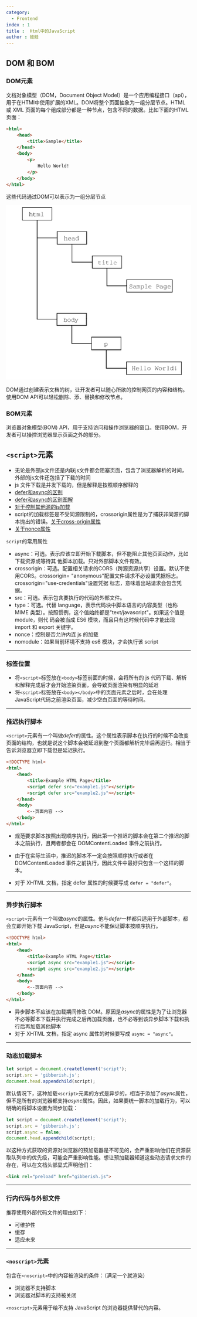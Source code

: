 ```yaml
---
category:
  - Frontend
index : 1
title :  Html中的JavaScript
author : 蛙蛙
---
```


## DOM 和 BOM

### DOM元素

文档对象模型（DOM，Document Object Model）是一个应用编程接口（api），用于在HTMl中使用扩展的XML。DOM将整个页面抽象为一组分层节点。HTML 或 XML 页面的每个组成部分都是一种节点，包含不同的数据。比如下面的HTML页面：

```html
<html>
    <head>
        <title>Sample</title>
    </head>
    <body>
        <p>
            Hello World!
        </p>
    </body>
</html>
```

这些代码通过DOM可以表示为一组分层节点

![image-20220625195715512](https://raw.githubusercontent.com/CoderWDD/myImages/main/blog_images/image-20220625195715512.png)

DOM通过创建表示文档的树，让开发者可以随心所欲的控制网页的内容和结构。使用DOM API可以轻松删除、添、替换和修改节点。

### BOM元素

浏览器对象模型(BOM) API，用于支持访问和操作浏览器的窗口。使用BOM，开发者可以操控浏览器显示页面之外的部分。

## `<script>`元素

- 无论是外部js文件还是内联js文件都会阻塞页面，包含了浏览器解析的时间，外部的js文件还包括了下载的时间
- js 文件下载是并发下载的，但是解释是按照顺序解释的
- [defer和async的区别](https://segmentfault.com/q/1010000000640869)
- [defer和async的区别图解](https://www.growingwiththeweb.com/2014/02/async-vs-defer-attributes.html)
- [对于控制其他源的js加载](https://juejin.cn/post/6854573219010068493)
- script的加载标签是不受同源限制的，crossorigin属性是为了捕获非同源的脚本抛出的错误。[关于cross-origin属性](https://juejin.cn/post/6884547471440084999)
- [关于nonce属性](https://juejin.cn/post/6854573219010068493)

`script`的常用属性

- async：可选。表示应该立即开始下载脚本，但不能阻止其他页面动作，比如下载资源或等待其 他脚本加载。只对外部脚本文件有效。
- crossorigin：可选。配置相关请求的CORS（跨源资源共享）设置。默认不使用CORS。crossorigin= "anonymous"配置文件请求不必设置凭据标志。crossorigin="use-credentials"设置凭据 标志，意味着出站请求会包含凭据。
- src：可选。表示包含要执行的代码的外部文件。
- type：可选。代替 language，表示代码块中脚本语言的内容类型（也称 MIME 类型）。按照惯例，这个值始终都是"text/javascript"。如果这个值是 module，则代 码会被当成 ES6 模块，而且只有这时候代码中才能出现 import 和 export 关键字。
- nonce：控制是否允许内连 js 的加载
- nomodule：如果当前环境不支持 es6 模块，才会执行该 script

---

### 标签位置

- 将`<script>`标签放在`<body>`标签前面的时候，会将所有的 js 代码下载、解析和解释完成后才会开始渲染页面，会导致页面渲染有明显的延迟
- 将`<script>`标签放在`<body></body>`中的页面元素之后时，会在处理 JavaScript代码之前渲染页面，减少空白页面的等待时间。

---

### 推迟执行脚本

`<script>`元素有一个叫做$defer$的属性。这个属性表示脚本在执行的时候不会改变页面的结构，也就是说这个脚本会被延迟到整个页面都解析完毕后再运行。相当于告诉浏览器立即下载但是延迟执行。

```html
<!DOCTYPE html>
<html>
    <head>
        <title>Example HTML Page</title>
        <script defer src="example1.js"></script>
        <script defer src="example2.js"></script>        
    </head>
    <body>
        <--页面内容 -->
    </body>
</html>
```

- 规范要求脚本按照出现顺序执行，因此第一个推迟的脚本会在第二个推迟的脚本之前执行，且两者都会在 DOMContentLoaded 事件之前执行。

- 由于在实际生活中，推迟的脚本不一定会按照顺序执行或者在DOMContentLoaded 事件之前执行，因此文件中最好只包含一个这样的脚本。
- 对于 XHTML 文档，指定 defer 属性的时候要写成 `defer = "defer"`。

---

### 异步执行脚本

`<script>`元素有一个叫做$async$的属性。他与$defer$一样都只适用于外部脚本，都会立即开始下载 JavaScript，但是$async$不能保证脚本按顺序执行。

```html
<!DOCTYPE html>
<html>
    <head>
        <title>Example HTML Page</title>
        <script async src="example1.js"></script>
        <script async src="example2.js"></script>        
    </head>
    <body>
        <--页面内容 -->
    </body>
</html>
```

- 异步脚本不应该在加载期间修改 DOM。原因是$async$的属性是为了让浏览器不必等脚本下载并执行完成之后再加载页面，也不必等到该异步脚本下载和执行后再加载其他脚本
- 对于 XHTML 文档，指定 async 属性的时候要写成 `async = "async"`。

---

### 动态加载脚本

```javascript
let script = document.createElement('script');
script.src = 'gibberish.js';
document.head.appendchild(script);
```

默认情况下，这种加载`<script>`元素的方式是异步的，相当于添加了$async$属性，但不是所有的浏览器都支持$async$属性。因此，如果要统一脚本的加载行为，可以明确的将脚本设置为同步加载：

```javascript
let script = document.createElement('script');
script.src = 'gibberish.js';
script.async = false;
document.head.appendchild(script);
```

以这种方式获取的资源对浏览器的预加载器是不可见的，会严重影响他们在资源获取队列中的优先级，可能会严重影响性能。想让预加载器知道这些动态请求文件的存在，可以在文档头部显式声明他们：

```html
<link rel="preload" href="gibberish.js">
```

---

### 行内代码与外部文件

推荐使用外部代码文件的理由如下：

- 可维护性
- 缓存
- 适应未来

---

### `<noscript>`元素

包含在`<noscript>`中的内容被渲染的条件：（满足一个就渲染）

- 浏览器不支持脚本
- 浏览器对脚本的支持被关闭

`<noscript>`元素用于给不支持 JavaScript 的浏览器提供替代的内容。



























